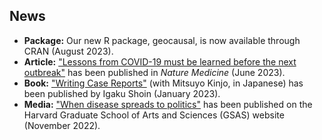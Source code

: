 ## News

<ul style="margin:0 0 5px;">
  <li><b>Package:</b> Our new R package, <a href = "https://github.com/mmukaigawara/geocausal/" style = "text-decoration:none;">geocausal</a>, is now available through CRAN (August 2023).</li>
  <li><b>Article:</b> <a href="https://doi.org/10.1038/s41591-023-02377-6">"Lessons from COVID-19 must be learned before the next outbreak"</a> has been published in <i>Nature Medicine</i> (June 2023).</li>
  <li><b>Book:</b> <a href="https://www.igaku-shoin.co.jp/book/detail/110486">"Writing Case Reports"</a> (with Mitsuyo Kinjo, in Japanese) has been published by Igaku Shoin (January 2023).</li>
  <li><b>Media:</b> <a href="https://gsas.harvard.edu/news/when-disease-spreads-politics">"When disease spreads to politics"</a> has been published on the Harvard Graduate School of Arts and Sciences (GSAS) website (November 2022).</li>
</ul>


<!-- {% for link in site.data.software.main %}

<li>
<div class="pub-row">
  <div class="col-sm-3 abbr" style="position: relative;padding-right: 15px;padding-left: 15px;">
    {% if link.image %} 
    <img src="{{ link.image }}" style="width=10%;">
    {% endif %}
  </div>
  <div class="col-sm-9" style="position: relative;padding-right: 15px;padding-left: 20px;">
      <div class="title"><a href="{{ link.pdf }}">{{ link.title }}</a></div>
      <div class="author">{{ link.authors }}</div>
      <div class="periodical"><em>{{ link.conference }}</em>
      </div>
    <div class="links">
      {% if link.pdf %} 
      <a href="{{ link.pdf }}" class="btn btn-sm z-depth-0" role="button" target="_blank" style="font-size:12px;">PDF</a>
      {% endif %}
      {% if link.code %} 
      <a href="{{ link.code }}" class="btn btn-sm z-depth-0" role="button" target="_blank" style="font-size:12px;">Code</a>
      {% endif %}
      {% if link.page %} 
      <a href="{{ link.page }}" class="btn btn-sm z-depth-0" role="button" target="_blank" style="font-size:12px;">Project Page</a>
      {% endif %}
    </div>
  </div>
</div>
</li>

<br>

{% endfor %}

</ol>
</div>
-->
